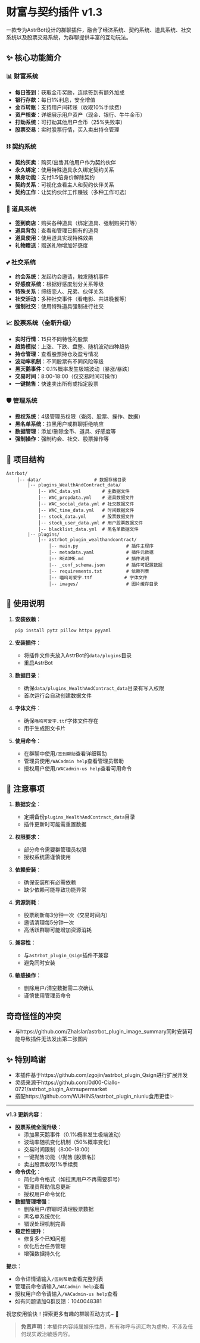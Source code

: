 # 财富与契约插件 v1.3

一款专为AstrBot设计的群聊插件，融合了经济系统、契约系统、道具系统、社交系统以及股票交易系统，为群聊提供丰富的互动玩法。

## ✨ 核心功能简介

### 📊 财富系统
- **每日签到**：获取金币奖励，连续签到有额外加成
- **银行存款**：每日1%利息，安全增值
- **金币转账**：支持用户间转账（收取10%手续费）
- **资产核查**：详细展示用户资产（现金、银行、牛牛金币）
- **打劫系统**：可打劫其他用户金币（25%失败率）
- **股票交易**：实时股票行情，买入卖出持仓管理

### ⛓️ 契约系统
- **契约买卖**：购买/出售其他用户作为契约伙伴
- **永久绑定**：使用特殊道具永久绑定契约关系
- **赎身功能**：支付1.5倍身价解除契约
- **契约关系**：可视化查看主人和契约伙伴关系
- **契约工作**：让契约伙伴工作赚钱（多种工作可选）

### 🧰 道具系统
- **签到商店**：购买各种道具（绑定道具、强制购买符等）
- **道具背包**：查看和管理已拥有的道具
- **道具使用**：使用道具实现特殊效果
- **礼物赠送**：赠送礼物增加好感度

### 💕 社交系统
- **约会系统**：发起约会邀请，触发随机事件
- **好感度系统**：根据好感度划分关系等级
- **特殊关系**：缔结恋人、兄弟、伙伴关系
- **社交活动**：多种社交事件（看电影、共进晚餐等）
- **强制社交**：使用特殊道具强制进行社交

### 📈 股票系统（全新升级）
- **实时行情**：15只不同特性的股票
- **趋势模拟**：上涨、下跌、盘整、随机波动四种趋势
- **持仓管理**：查看股票持仓及盈亏情况
- **波动率机制**：不同股票有不同风险等级
- **黑天鹅事件**：0.1%概率发生极端波动（暴涨/暴跌）
- **交易时间**：8:00-18:00（仅交易时间可操作）
- **一键抛售**：快速卖出所有或指定股票

### 🛡️ 管理系统
- **授权系统**：4级管理员权限（查阅、股票、操作、数据）
- **黑名单系统**：拉黑用户或群聊拒绝响应
- **数据管理**：添加/删除金币、道具、好感度等
- **强制操作**：强制约会、社交、股票操作等

## 📁 项目结构

```
Astrbot/
    │-- data/                    # 数据存储目录
        │-- plugins_WealthAndContract_data/
            │-- WAC_data.yml        # 主数据文件
            │-- WAC_propdata.yml    # 道具数据文件
            │-- WAC_social_data.yml # 社交数据文件
            │-- WAC_time_data.yml   # 时间数据文件
            │-- stock_data.yml      # 股票数据文件
            │-- stock_user_data.yml # 用户股票数据文件
            │-- blacklist_data.yml  # 黑名单数据文件
        |-- plugins/
            │-- astrbot_plugin_wealthandcontract/
                │-- main.py                  # 插件主程序
                │-- metadata.yaml            # 插件元数据
                |-- README.md                # 插件说明
                |-- _conf_schema.json        # 插件可配置数据
                │-- requirements.txt         # 依赖列表
                │-- 喵呜可爱字.ttf            # 字体文件
                │-- images/                  # 图片缓存目录
```

## 📜 使用说明

1. **安装依赖**：
   ```bash
   pip install pytz pillow httpx pyyaml
   ```

2. **安装插件**：
   - 将插件文件夹放入AstrBot的`data/plugins`目录
   - 重启AstrBot

3. **数据目录**：
   - 确保`data/plugins_WealthAndContract_data`目录有写入权限
   - 首次运行会自动创建数据文件

4. **字体文件**：
   - 确保`喵呜可爱字.ttf`字体文件存在
   - 用于生成图文卡片

5. **使用命令**：
   - 在群聊中使用`/签到帮助`查看详细帮助
   - 管理员使用`/WACadmin help`查看管理员帮助
   - 授权用户使用`/WACadmin-us help`查看可用命令

## 📌 注意事项

1. **数据安全**：
   - 定期备份`plugins_WealthAndContract_data`目录
   - 插件更新时可能需重置数据

2. **权限要求**：
   - 部分命令需要群管理员权限
   - 授权系统需谨慎使用

3. **依赖安装**：
   - 确保安装所有必需依赖
   - 缺少依赖可能导致功能异常

4. **资源消耗**：
   - 股票刷新每3分钟一次（交易时间内）
   - 邀请清理每5分钟一次
   - 高活跃群聊可能增加资源消耗

5. **兼容性**：
   - 与`astrbot_plugin_Qsign`插件不兼容
   - 避免同时安装

6. **敏感操作**：
   - 删除用户/清空数据需二次确认
   - 谨慎使用管理员命令

## 奇奇怪怪的冲突
- 与https://github.com/Zhalslar/astrbot_plugin_image_summary同时安装可能导致插件无法发出第二张图片

## ✨ 特别鸣谢

- 本插件基于https://github.com/zgojin/astrbot_plugin_Qsign进行扩展开发
- 灵感来源于https://github.com/0d00-Ciallo-0721/astrbot_plugin_Astrsupermarket
- 搭配https://github.com/WUHINS/astrbot_plugin_niuniu食用更佳✨

---

**v1.3 更新内容**：  
- **股票系统全面升级**：
  - 添加黑天鹅事件（0.1%概率发生极端波动）
  - 波动率随机变化机制（50%概率变化）
  - 交易时间限制（8:00-18:00）
  - 一键抛售功能（/抛售 [股票名]）
  - 卖出股票收取1%手续费
- **命令优化**：
  - 简化命令格式（如拉黑用户不再需要群号）
  - 管理员帮助信息更新
  - 授权用户命令优化
- **数据管理增强**：
  - 删除用户/群聊时清理股票数据
  - 黑名单系统优化
  - 错误处理机制完善
- **稳定性提升**：
  - 修复多个已知问题
  - 优化后台任务管理
  - 增强数据持久化

**提示**：  
- 命令详情请输入`/签到帮助`查看完整列表  
- 管理员命令请输入`/WACadmin help`查看  
- 授权用户命令请输入`/WACadmin-us help`查看  
- 如有问题请加Q群反馈：1040048381  

祝您使用愉快！探索更多有趣的群聊互动方式~ 💖

> **免责声明**：本插件内容纯属娱乐性质，所有称呼与词汇均为虚构，不涉及任何现实政治敏感内容。